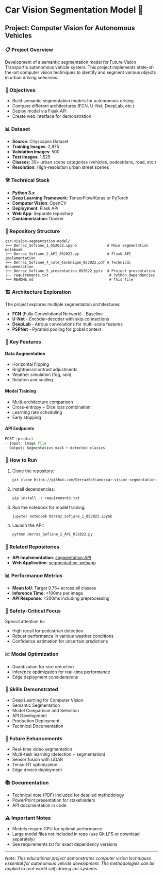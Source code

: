 # Car Vision Segmentation Model 🚗

## Project: Computer Vision for Autonomous Vehicles

### 📋 Project Overview
Development of a semantic segmentation model for Future Vision Transport's autonomous vehicle system. This project implements state-of-the-art computer vision techniques to identify and segment various objects in urban driving scenarios.

### 🎯 Objectives
- Build semantic segmentation models for autonomous driving
- Compare different architectures (FCN, U-Net, DeepLab, etc.)
- Deploy model via Flask API
- Create web interface for demonstration

### 📊 Dataset
- **Source**: Cityscapes Dataset
- **Training Images**: 2,975
- **Validation Images**: 500
- **Test Images**: 1,525
- **Classes**: 30+ urban scene categories (vehicles, pedestrians, road, etc.)
- **Resolution**: High-resolution urban street scenes

### 🛠️ Technical Stack
- **Python 3.x**
- **Deep Learning Framework**: TensorFlow/Keras or PyTorch
- **Computer Vision**: OpenCV
- **Deployment**: Flask API
- **Web App**: Separate repository
- **Containerization**: Docker

### 📁 Repository Structure
```
car-vision-segmentation-model/
├── Derraz_Sofiane_1_052022.ipynb              # Main segmentation notebook
├── Derraz_Sofiane_2_API_052022.py             # Flask API implementation
├── Derraz_Sofiane_4_note_technique_052022.pdf # Technical documentation
├── Derraz_Sofiane_5_presentation_052022.pptx  # Project presentation
├── requirements.txt                            # Python dependencies
└── README.md                                   # This file
```

### 🏗️ Architecture Exploration
The project explores multiple segmentation architectures:
- **FCN** (Fully Convolutional Network) - Baseline
- **U-Net** - Encoder-decoder with skip connections
- **DeepLab** - Atrous convolutions for multi-scale features
- **PSPNet** - Pyramid pooling for global context

### 🔧 Key Features

#### Data Augmentation
- Horizontal flipping
- Brightness/contrast adjustments
- Weather simulation (fog, rain)
- Rotation and scaling

#### Model Training
- Multi-architecture comparison
- Cross-entropy + Dice loss combination
- Learning rate scheduling
- Early stopping

#### API Endpoints
```python
POST /predict
- Input: Image file
- Output: Segmentation mask + detected classes
```

### 🚀 How to Run

1. Clone the repository:
   ```bash
   git clone https://github.com/DerrazSofiane/car-vision-segmentation-model.git
   ```

2. Install dependencies:
   ```bash
   pip install -r requirements.txt
   ```

3. Run the notebook for model training:
   ```bash
   jupyter notebook Derraz_Sofiane_1_052022.ipynb
   ```

4. Launch the API:
   ```bash
   python Derraz_Sofiane_2_API_052022.py
   ```

### 🔗 Related Repositories
- **API Implementation**: [segmentation-API](https://github.com/DerrazSofiane/segmentation-API)
- **Web Application**: [segmentattion-webapp](https://github.com/DerrazSofiane/segmentattion-webapp)

### 📊 Performance Metrics
- **Mean IoU**: Target 0.75+ across all classes
- **Inference Time**: <100ms per image
- **API Response**: <200ms including preprocessing

### 🎯 Safety-Critical Focus
Special attention to:
- High recall for pedestrian detection
- Robust performance in various weather conditions
- Confidence estimation for uncertain predictions

### 📈 Model Optimization
- Quantization for size reduction
- Inference optimization for real-time performance
- Edge deployment considerations

### 📝 Skills Demonstrated
- Deep Learning for Computer Vision
- Semantic Segmentation
- Model Comparison and Selection
- API Development
- Production Deployment
- Technical Documentation

### 🚀 Future Enhancements
- Real-time video segmentation
- Multi-task learning (detection + segmentation)
- Sensor fusion with LiDAR
- TensorRT optimization
- Edge device deployment

### 📚 Documentation
- Technical note (PDF) included for detailed methodology
- PowerPoint presentation for stakeholders
- API documentation in code

### ⚠️ Important Notes
- Models require GPU for optimal performance
- Large model files not included in repo (use Git LFS or download separately)
- See requirements.txt for exact dependency versions

---
*Note: This educational project demonstrates computer vision techniques essential for autonomous vehicle development. The methodologies can be applied to real-world self-driving car systems.*
